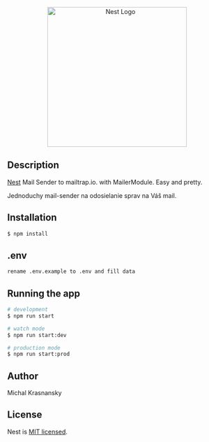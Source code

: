 <p align="center">
  <a href="http://nestjs.com/" target="blank"><img src="https://nestjs.com/img/logo_text.svg" width="320" alt="Nest Logo" /></a>
</p>

## Description

[Nest](https://github.com/nestjs/nest) Mail Sender to mailtrap.io. with MailerModule.
Easy and pretty.

Jednoduchy mail-sender na odosielanie sprav na Váš mail.

## Installation

```bash
$ npm install
```
## .env
```bash
rename .env.example to .env and fill data
```

## Running the app

```bash
# development
$ npm run start

# watch mode
$ npm run start:dev

# production mode
$ npm run start:prod
```

## Author
Michal Krasnansky

## License
Nest is [MIT licensed](LICENSE).
